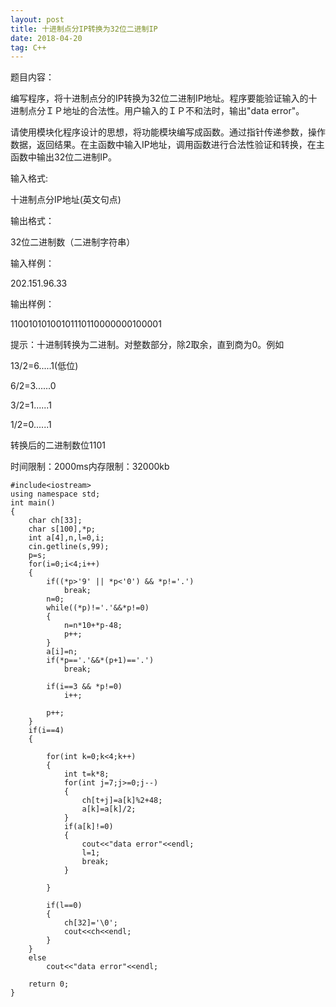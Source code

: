 ```yaml
---
layout: post
title: 十进制点分IP转换为32位二进制IP
date: 2018-04-20
tag: C++
---
```


题目内容：

编写程序，将十进制点分的IP转换为32位二进制IP地址。程序要能验证输入的十进制点分ＩＰ地址的合法性。用户输入的ＩＰ不和法时，输出"data error"。



请使用模块化程序设计的思想，将功能模块编写成函数。通过指针传递参数，操作数据，返回结果。在主函数中输入IP地址，调用函数进行合法性验证和转换，在主函数中输出32位二进制IP。



输入格式:

十进制点分IP地址(英文句点)



输出格式：

32位二进制数（二进制字符串）



输入样例：

202.151.96.33



输出样例：

11001010100101110110000000100001



提示：十进制转换为二进制。对整数部分，除2取余，直到商为0。例如

13/2=6.....1(低位)

6/2=3......0

3/2=1......1

1/2=0......1

转换后的二进制数位1101



时间限制：2000ms内存限制：32000kb
```
#include<iostream>  
using namespace std;  
int main()  
{  
    char ch[33];  
    char s[100],*p;  
    int a[4],n,l=0,i;  
    cin.getline(s,99);  
    p=s;  
    for(i=0;i<4;i++)  
    {  
        if((*p>'9' || *p<'0') && *p!='.')  
            break;  
        n=0;  
        while((*p)!='.'&&*p!=0)  
        {  
            n=n*10+*p-48;  
            p++;  
        }  
        a[i]=n;  
        if(*p=='.'&&*(p+1)=='.')  
            break;  
          
        if(i==3 && *p!=0)  
            i++;  
          
        p++;  
    }  
    if(i==4)  
    {  
          
        for(int k=0;k<4;k++)  
        {  
            int t=k*8;  
            for(int j=7;j>=0;j--)  
            {  
                ch[t+j]=a[k]%2+48;  
                a[k]=a[k]/2;  
            }  
            if(a[k]!=0)  
            {  
                cout<<"data error"<<endl;  
                l=1;  
                break;  
            }  
              
        }  
          
        if(l==0)  
        {  
            ch[32]='\0';  
            cout<<ch<<endl;  
        }  
    }  
    else  
        cout<<"data error"<<endl;    
      
    return 0;  
}
```